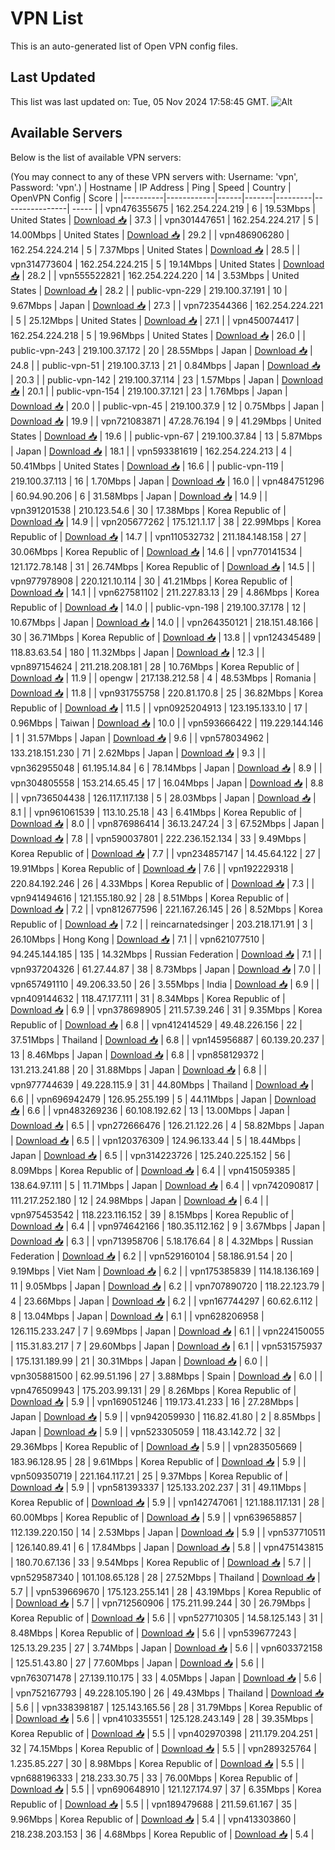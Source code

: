 # VPN List

This is an auto-generated list of Open VPN config files.

## Last Updated

This list was last updated on: Tue, 05 Nov 2024 17:58:45 GMT.
![Alt](https://repobeats.axiom.co/api/embed/186b98318ef1479477931607c1ad7d823f12451f.svg "Repobeats analytics image")

## Available Servers

Below is the list of available VPN servers:

(You may connect to any of these VPN servers with: Username: 'vpn', Password: 'vpn'.)
| Hostname | IP Address | Ping | Speed | Country | OpenVPN Config | Score |
|----------|------------|------|-------|---------|----------------| ----- |
| vpn476355675 | 162.254.224.219 | 6 | 19.53Mbps | United States | [Download 📥](./configs/server_0_US.ovpn) | 37.3 |
| vpn301447651 | 162.254.224.217 | 5 | 14.00Mbps | United States | [Download 📥](./configs/server_1_US.ovpn) | 29.2 |
| vpn486906280 | 162.254.224.214 | 5 | 7.37Mbps | United States | [Download 📥](./configs/server_2_US.ovpn) | 28.5 |
| vpn314773604 | 162.254.224.215 | 5 | 19.14Mbps | United States | [Download 📥](./configs/server_3_US.ovpn) | 28.2 |
| vpn555522821 | 162.254.224.220 | 14 | 3.53Mbps | United States | [Download 📥](./configs/server_4_US.ovpn) | 28.2 |
| public-vpn-229 | 219.100.37.191 | 10 | 9.67Mbps | Japan | [Download 📥](./configs/server_5_JP.ovpn) | 27.3 |
| vpn723544366 | 162.254.224.221 | 5 | 25.12Mbps | United States | [Download 📥](./configs/server_6_US.ovpn) | 27.1 |
| vpn450074417 | 162.254.224.218 | 5 | 19.96Mbps | United States | [Download 📥](./configs/server_7_US.ovpn) | 26.0 |
| public-vpn-243 | 219.100.37.172 | 20 | 28.55Mbps | Japan | [Download 📥](./configs/server_8_JP.ovpn) | 24.8 |
| public-vpn-51 | 219.100.37.13 | 21 | 0.84Mbps | Japan | [Download 📥](./configs/server_9_JP.ovpn) | 20.3 |
| public-vpn-142 | 219.100.37.114 | 23 | 1.57Mbps | Japan | [Download 📥](./configs/server_10_JP.ovpn) | 20.1 |
| public-vpn-154 | 219.100.37.121 | 23 | 1.76Mbps | Japan | [Download 📥](./configs/server_11_JP.ovpn) | 20.0 |
| public-vpn-45 | 219.100.37.9 | 12 | 0.75Mbps | Japan | [Download 📥](./configs/server_12_JP.ovpn) | 19.9 |
| vpn721083871 | 47.28.76.194 | 9 | 41.29Mbps | United States | [Download 📥](./configs/server_13_US.ovpn) | 19.6 |
| public-vpn-67 | 219.100.37.84 | 13 | 5.87Mbps | Japan | [Download 📥](./configs/server_14_JP.ovpn) | 18.1 |
| vpn593381619 | 162.254.224.213 | 4 | 50.41Mbps | United States | [Download 📥](./configs/server_15_US.ovpn) | 16.6 |
| public-vpn-119 | 219.100.37.113 | 16 | 1.70Mbps | Japan | [Download 📥](./configs/server_16_JP.ovpn) | 16.0 |
| vpn484751296 | 60.94.90.206 | 6 | 31.58Mbps | Japan | [Download 📥](./configs/server_17_JP.ovpn) | 14.9 |
| vpn391201538 | 210.123.54.6 | 30 | 17.38Mbps | Korea Republic of | [Download 📥](./configs/server_18_KR.ovpn) | 14.9 |
| vpn205677262 | 175.121.1.17 | 38 | 22.99Mbps | Korea Republic of | [Download 📥](./configs/server_19_KR.ovpn) | 14.7 |
| vpn110532732 | 211.184.148.158 | 27 | 30.06Mbps | Korea Republic of | [Download 📥](./configs/server_20_KR.ovpn) | 14.6 |
| vpn770141534 | 121.172.78.148 | 31 | 26.74Mbps | Korea Republic of | [Download 📥](./configs/server_21_KR.ovpn) | 14.5 |
| vpn977978908 | 220.121.10.114 | 30 | 41.21Mbps | Korea Republic of | [Download 📥](./configs/server_22_KR.ovpn) | 14.1 |
| vpn627581102 | 211.227.83.13 | 29 | 4.86Mbps | Korea Republic of | [Download 📥](./configs/server_23_KR.ovpn) | 14.0 |
| public-vpn-198 | 219.100.37.178 | 12 | 10.67Mbps | Japan | [Download 📥](./configs/server_24_JP.ovpn) | 14.0 |
| vpn264350121 | 218.151.48.166 | 30 | 36.71Mbps | Korea Republic of | [Download 📥](./configs/server_25_KR.ovpn) | 13.8 |
| vpn124345489 | 118.83.63.54 | 180 | 11.32Mbps | Japan | [Download 📥](./configs/server_26_JP.ovpn) | 12.3 |
| vpn897154624 | 211.218.208.181 | 28 | 10.76Mbps | Korea Republic of | [Download 📥](./configs/server_27_KR.ovpn) | 11.9 |
| opengw | 217.138.212.58 | 4 | 48.53Mbps | Romania | [Download 📥](./configs/server_28_RO.ovpn) | 11.8 |
| vpn931755758 | 220.81.170.8 | 25 | 36.82Mbps | Korea Republic of | [Download 📥](./configs/server_29_KR.ovpn) | 11.5 |
| vpn0925204913 | 123.195.133.10 | 17 | 0.96Mbps | Taiwan | [Download 📥](./configs/server_30_TW.ovpn) | 10.0 |
| vpn593666422 | 119.229.144.146 | 1 | 31.57Mbps | Japan | [Download 📥](./configs/server_31_JP.ovpn) | 9.6 |
| vpn578034962 | 133.218.151.230 | 71 | 2.62Mbps | Japan | [Download 📥](./configs/server_32_JP.ovpn) | 9.3 |
| vpn362955048 | 61.195.14.84 | 6 | 78.14Mbps | Japan | [Download 📥](./configs/server_33_JP.ovpn) | 8.9 |
| vpn304805558 | 153.214.65.45 | 17 | 16.04Mbps | Japan | [Download 📥](./configs/server_34_JP.ovpn) | 8.8 |
| vpn736504438 | 126.117.117.138 | 5 | 28.03Mbps | Japan | [Download 📥](./configs/server_35_JP.ovpn) | 8.1 |
| vpn961061539 | 113.10.25.18 | 43 | 6.41Mbps | Korea Republic of | [Download 📥](./configs/server_36_KR.ovpn) | 8.0 |
| vpn876986414 | 36.13.247.24 | 3 | 67.52Mbps | Japan | [Download 📥](./configs/server_37_JP.ovpn) | 7.8 |
| vpn590037801 | 222.236.152.134 | 33 | 9.49Mbps | Korea Republic of | [Download 📥](./configs/server_38_KR.ovpn) | 7.7 |
| vpn234857147 | 14.45.64.122 | 27 | 19.91Mbps | Korea Republic of | [Download 📥](./configs/server_39_KR.ovpn) | 7.6 |
| vpn192229318 | 220.84.192.246 | 26 | 4.33Mbps | Korea Republic of | [Download 📥](./configs/server_40_KR.ovpn) | 7.3 |
| vpn941494616 | 121.155.180.92 | 28 | 8.51Mbps | Korea Republic of | [Download 📥](./configs/server_41_KR.ovpn) | 7.2 |
| vpn812677596 | 221.167.26.145 | 26 | 8.52Mbps | Korea Republic of | [Download 📥](./configs/server_42_KR.ovpn) | 7.2 |
| reincarnatedsinger | 203.218.171.91 | 3 | 26.10Mbps | Hong Kong | [Download 📥](./configs/server_43_HK.ovpn) | 7.1 |
| vpn621077510 | 94.245.144.185 | 135 | 14.32Mbps | Russian Federation | [Download 📥](./configs/server_44_RU.ovpn) | 7.1 |
| vpn937204326 | 61.27.44.87 | 38 | 8.73Mbps | Japan | [Download 📥](./configs/server_45_JP.ovpn) | 7.0 |
| vpn657491110 | 49.206.33.50 | 26 | 3.55Mbps | India | [Download 📥](./configs/server_46_IN.ovpn) | 6.9 |
| vpn409144632 | 118.47.177.111 | 31 | 8.34Mbps | Korea Republic of | [Download 📥](./configs/server_47_KR.ovpn) | 6.9 |
| vpn378698905 | 211.57.39.246 | 31 | 9.35Mbps | Korea Republic of | [Download 📥](./configs/server_48_KR.ovpn) | 6.8 |
| vpn412414529 | 49.48.226.156 | 22 | 37.51Mbps | Thailand | [Download 📥](./configs/server_49_TH.ovpn) | 6.8 |
| vpn145956887 | 60.139.20.237 | 13 | 8.46Mbps | Japan | [Download 📥](./configs/server_50_JP.ovpn) | 6.8 |
| vpn858129372 | 131.213.241.88 | 20 | 31.88Mbps | Japan | [Download 📥](./configs/server_51_JP.ovpn) | 6.8 |
| vpn977744639 | 49.228.115.9 | 31 | 44.80Mbps | Thailand | [Download 📥](./configs/server_52_TH.ovpn) | 6.6 |
| vpn696942479 | 126.95.255.199 | 5 | 44.11Mbps | Japan | [Download 📥](./configs/server_53_JP.ovpn) | 6.6 |
| vpn483269236 | 60.108.192.62 | 13 | 13.00Mbps | Japan | [Download 📥](./configs/server_54_JP.ovpn) | 6.5 |
| vpn272666476 | 126.21.122.26 | 4 | 58.82Mbps | Japan | [Download 📥](./configs/server_55_JP.ovpn) | 6.5 |
| vpn120376309 | 124.96.133.44 | 5 | 18.44Mbps | Japan | [Download 📥](./configs/server_56_JP.ovpn) | 6.5 |
| vpn314223726 | 125.240.225.152 | 56 | 8.09Mbps | Korea Republic of | [Download 📥](./configs/server_57_KR.ovpn) | 6.4 |
| vpn415059385 | 138.64.97.111 | 5 | 11.71Mbps | Japan | [Download 📥](./configs/server_58_JP.ovpn) | 6.4 |
| vpn742090817 | 111.217.252.180 | 12 | 24.98Mbps | Japan | [Download 📥](./configs/server_59_JP.ovpn) | 6.4 |
| vpn975453542 | 118.223.116.152 | 39 | 8.15Mbps | Korea Republic of | [Download 📥](./configs/server_60_KR.ovpn) | 6.4 |
| vpn974642166 | 180.35.112.162 | 9 | 3.67Mbps | Japan | [Download 📥](./configs/server_61_JP.ovpn) | 6.3 |
| vpn713958706 | 5.18.176.64 | 8 | 4.32Mbps | Russian Federation | [Download 📥](./configs/server_62_RU.ovpn) | 6.2 |
| vpn529160104 | 58.186.91.54 | 20 | 9.19Mbps | Viet Nam | [Download 📥](./configs/server_63_VN.ovpn) | 6.2 |
| vpn175385839 | 114.18.136.169 | 11 | 9.05Mbps | Japan | [Download 📥](./configs/server_64_JP.ovpn) | 6.2 |
| vpn707890720 | 118.22.123.79 | 4 | 23.66Mbps | Japan | [Download 📥](./configs/server_65_JP.ovpn) | 6.2 |
| vpn167744297 | 60.62.6.112 | 8 | 13.04Mbps | Japan | [Download 📥](./configs/server_66_JP.ovpn) | 6.1 |
| vpn628206958 | 126.115.233.247 | 7 | 9.69Mbps | Japan | [Download 📥](./configs/server_67_JP.ovpn) | 6.1 |
| vpn224150055 | 115.31.83.217 | 7 | 29.60Mbps | Japan | [Download 📥](./configs/server_68_JP.ovpn) | 6.1 |
| vpn531575937 | 175.131.189.99 | 21 | 30.31Mbps | Japan | [Download 📥](./configs/server_69_JP.ovpn) | 6.0 |
| vpn305881500 | 62.99.51.196 | 27 | 3.88Mbps | Spain | [Download 📥](./configs/server_70_ES.ovpn) | 6.0 |
| vpn476509943 | 175.203.99.131 | 29 | 8.26Mbps | Korea Republic of | [Download 📥](./configs/server_71_KR.ovpn) | 5.9 |
| vpn169051246 | 119.173.41.233 | 16 | 27.28Mbps | Japan | [Download 📥](./configs/server_72_JP.ovpn) | 5.9 |
| vpn942059930 | 116.82.41.80 | 2 | 8.85Mbps | Japan | [Download 📥](./configs/server_73_JP.ovpn) | 5.9 |
| vpn523305059 | 118.43.142.72 | 32 | 29.36Mbps | Korea Republic of | [Download 📥](./configs/server_74_KR.ovpn) | 5.9 |
| vpn283505669 | 183.96.128.95 | 28 | 9.61Mbps | Korea Republic of | [Download 📥](./configs/server_75_KR.ovpn) | 5.9 |
| vpn509350719 | 221.164.117.21 | 25 | 9.37Mbps | Korea Republic of | [Download 📥](./configs/server_76_KR.ovpn) | 5.9 |
| vpn581393337 | 125.133.202.237 | 31 | 49.11Mbps | Korea Republic of | [Download 📥](./configs/server_77_KR.ovpn) | 5.9 |
| vpn142747061 | 121.188.117.131 | 28 | 60.00Mbps | Korea Republic of | [Download 📥](./configs/server_78_KR.ovpn) | 5.9 |
| vpn639658857 | 112.139.220.150 | 14 | 2.53Mbps | Japan | [Download 📥](./configs/server_79_JP.ovpn) | 5.9 |
| vpn537710511 | 126.140.89.41 | 6 | 17.84Mbps | Japan | [Download 📥](./configs/server_80_JP.ovpn) | 5.8 |
| vpn475143815 | 180.70.67.136 | 33 | 9.54Mbps | Korea Republic of | [Download 📥](./configs/server_81_KR.ovpn) | 5.7 |
| vpn529587340 | 101.108.65.128 | 28 | 27.52Mbps | Thailand | [Download 📥](./configs/server_82_TH.ovpn) | 5.7 |
| vpn539669670 | 175.123.255.141 | 28 | 43.19Mbps | Korea Republic of | [Download 📥](./configs/server_83_KR.ovpn) | 5.7 |
| vpn712560906 | 175.211.99.244 | 30 | 26.79Mbps | Korea Republic of | [Download 📥](./configs/server_84_KR.ovpn) | 5.6 |
| vpn527710305 | 14.58.125.143 | 31 | 8.48Mbps | Korea Republic of | [Download 📥](./configs/server_85_KR.ovpn) | 5.6 |
| vpn539677243 | 125.13.29.235 | 27 | 3.74Mbps | Japan | [Download 📥](./configs/server_86_JP.ovpn) | 5.6 |
| vpn603372158 | 125.51.43.80 | 27 | 77.60Mbps | Japan | [Download 📥](./configs/server_87_JP.ovpn) | 5.6 |
| vpn763071478 | 27.139.110.175 | 33 | 4.05Mbps | Japan | [Download 📥](./configs/server_88_JP.ovpn) | 5.6 |
| vpn752167793 | 49.228.105.190 | 26 | 49.43Mbps | Thailand | [Download 📥](./configs/server_89_TH.ovpn) | 5.6 |
| vpn338398187 | 125.143.165.56 | 28 | 31.79Mbps | Korea Republic of | [Download 📥](./configs/server_90_KR.ovpn) | 5.6 |
| vpn410335551 | 125.128.243.149 | 28 | 39.35Mbps | Korea Republic of | [Download 📥](./configs/server_91_KR.ovpn) | 5.5 |
| vpn402970398 | 211.179.204.251 | 32 | 74.15Mbps | Korea Republic of | [Download 📥](./configs/server_92_KR.ovpn) | 5.5 |
| vpn289325764 | 1.235.85.227 | 30 | 8.98Mbps | Korea Republic of | [Download 📥](./configs/server_93_KR.ovpn) | 5.5 |
| vpn688196333 | 218.233.30.75 | 33 | 76.00Mbps | Korea Republic of | [Download 📥](./configs/server_94_KR.ovpn) | 5.5 |
| vpn690648910 | 121.127.174.97 | 37 | 6.35Mbps | Korea Republic of | [Download 📥](./configs/server_95_KR.ovpn) | 5.5 |
| vpn189479688 | 211.59.61.167 | 35 | 9.96Mbps | Korea Republic of | [Download 📥](./configs/server_96_KR.ovpn) | 5.4 |
| vpn413303860 | 218.238.203.153 | 36 | 4.68Mbps | Korea Republic of | [Download 📥](./configs/server_97_KR.ovpn) | 5.4 |
